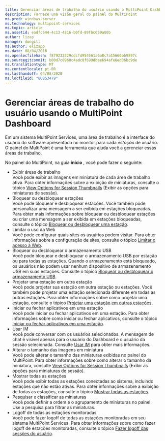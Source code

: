 ```yaml
---
title: Gerenciar áreas de trabalho do usuário usando o MultiPoint Dashboard
description: Fornece uma visão geral do painel do MultiPoint
ms.prod: windows-server
ms.technology: multipoint-services
ms.topic: article
ms.assetid: eadfc544-4c13-4216-b0fd-89fbc659a80b
author: lizap
manager: dongill
ms.author: elizapo
ms.date: 08/04/2016
ms.openlocfilehash: f879232329cdcfd954661a6a8c7a15666bb9897c
ms.sourcegitcommit: b00d7c8968c4adc8f699dbee694afe6ed36bc9de
ms.translationtype: MT
ms.contentlocale: pt-BR
ms.lasthandoff: 04/08/2020
ms.locfileid: "80853479"
---
```

# <a name="manage-user-desktops-using-multipoint-dashboard"></a>Gerenciar áreas de trabalho do usuário usando o MultiPoint Dashboard
Em um sistema MultiPoint Services, uma área de trabalho é a interface do usuário do software apresentada no monitor para cada *estação* de usuário. O painel do MultiPoint é uma ferramenta que ajuda você a gerenciar essas áreas de trabalho.   
  
No painel do MultiPoint, na guia **início** , você pode fazer o seguinte:  
  
- Exibir áreas de trabalho  
Você pode exibir as imagens em miniatura de cada área de trabalho ativa. Para obter informações sobre a exibição de miniaturas, consulte o tópico [View Options for Session Thumbnails](View-Options-for-Session-Thumbnails-in-MultiPoint-Dashboard.md) (Exibir as opções para miniaturas de sessão).  
- Bloquear ou desbloquear estações  
Você pode bloquear e desbloquear estações. Você também pode personalizar uma mensagem a ser exibida em estações bloqueadas. Para obter mais informações sobre bloquear ou desbloquear estações ou criar uma mensagem a ser exibida em estações bloqueadas, consulte o tópico [Bloquear ou desbloquear uma estação](Block-or-Unblock-a-Station.md).  
- Limitar o uso da Web  
Você pode configurar quais sites os usuários podem visitar. Para obter informações sobre a configuração de sites, consulte o tópico [Limitar o acesso à Web](Limit-Web-Access.md).  
- Bloquear ou desbloquear o armazenamento USB  
Você pode bloquear e desbloquear o armazenamento USB por estação ou para todas as estações. Quando o armazenamento está bloqueado, os usuários não podem usar nenhum dispositivo de armazenamento USB em suas estações. Consulte o tópico [Bloquear ou desbloquear o armazenamento USB](Block-or-Unblock-USB-Storage.md).  
- Projetar uma estação em outra estação  
Você pode projetar sua estação em outra estação ou estações. Você também pode projetar uma estação selecionada diferente em todas as outras estações. Para obter informações sobre como projetar uma estação, consulte o tópico [Projetar uma estação em outras estações](Project-a-Station-to-Other-Stations.md).  
- Iniciar ou fechar aplicativos em uma estação  
Você pode iniciar ou fechar aplicativos em uma estação. Para obter informações sobre como iniciar ou fechar aplicativos, consulte o tópico [Iniciar ou fechar aplicativos em uma estação](Launch-or-Close-Applications-on-a-Station.md).  
- Usar IM  
Você pode conversar com os usuários selecionados. A mensagem de chat é visível apenas para o usuário do Dashboard e o usuário da sessão selecionada. Consulte [Usar IM](Use-IM.md) para obter mais informações.  
- Alterar o tamanho das imagens em miniatura  
Você pode alterar o tamanho das miniaturas exibidas no painel do MultiPoint. Para obter informações sobre como alterar o tamanho da miniatura, consulte [View Options for Session Thumbnails](View-Options-for-Session-Thumbnails-in-MultiPoint-Dashboard.md) (Exibir as opções para miniaturas de sessão).
- Mostrar todas as estações  
Você pode exibir todas as estações conectadas ao sistema, incluindo estações que não estão ativas. Para obter informações sobre a exibição de todas as estações, consulte o tópico [Mostrar todas as estações](Show-All-Stations.md).  
- Pesquisar e classificar as miniaturas  
Você pode definir a ordem e o agrupamento de miniaturas no painel. Use a pesquisa para filtrar as miniaturas.  
- Logoff de todas as estações monitoradas  
Você pode fazer logoff de todas as estações monitoradas em seu sistema MultiPoint Services. Para obter informações sobre como fazer logoff de estações monitoradas, consulte o tópico [Fazer logoff das sessões do usuário](Log-Off-User-Sessions.md).